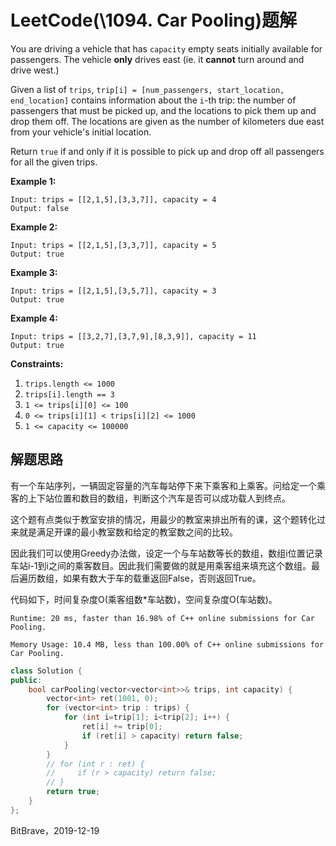 # LeetCode(\1094. Car Pooling)题解

You are driving a vehicle that has `capacity` empty seats initially available for passengers. The vehicle **only** drives east (ie. it **cannot** turn around and drive west.)

Given a list of `trips`, `trip[i] = [num_passengers, start_location, end_location]` contains information about the `i`-th trip: the number of passengers that must be picked up, and the locations to pick them up and drop them off. The locations are given as the number of kilometers due east from your vehicle's initial location.

Return `true` if and only if it is possible to pick up and drop off all passengers for all the given trips. 

 

**Example 1:**

```
Input: trips = [[2,1,5],[3,3,7]], capacity = 4
Output: false
```

**Example 2:**

```
Input: trips = [[2,1,5],[3,3,7]], capacity = 5
Output: true
```

**Example 3:**

```
Input: trips = [[2,1,5],[3,5,7]], capacity = 3
Output: true
```

**Example 4:**

```
Input: trips = [[3,2,7],[3,7,9],[8,3,9]], capacity = 11
Output: true
```

 

 

**Constraints:**

1. `trips.length <= 1000`
2. `trips[i].length == 3`
3. `1 <= trips[i][0] <= 100`
4. `0 <= trips[i][1] < trips[i][2] <= 1000`
5. `1 <= capacity <= 100000`

## 解题思路

有一个车站序列，一辆固定容量的汽车每站停下来下乘客和上乘客。问给定一个乘客的上下站位置和数目的数组，判断这个汽车是否可以成功载人到终点。

这个题有点类似于教室安排的情况，用最少的教室来排出所有的课，这个题转化过来就是满足开课的最小教室数和给定的教室数之间的比较。

因此我们可以使用Greedy办法做，设定一个与车站数等长的数组，数组i位置记录车站i-1到i之间的乘客数目。因此我们需要做的就是用乘客组来填充这个数组。最后遍历数组，如果有数大于车的载重返回False，否则返回True。

代码如下，时间复杂度O(乘客组数\*车站数)，空间复杂度O(车站数)。

`Runtime: 20 ms, faster than 16.98% of C++ online submissions for Car Pooling.`

`Memory Usage: 10.4 MB, less than 100.00% of C++ online submissions for Car Pooling.`

```c++
class Solution {
public:
    bool carPooling(vector<vector<int>>& trips, int capacity) {
        vector<int> ret(1001, 0);
        for (vector<int> trip : trips) {
            for (int i=trip[1]; i<trip[2]; i++) {
                ret[i] += trip[0];
                if (ret[i] > capacity) return false;
            }
        }
        // for (int r : ret) {
        //     if (r > capacity) return false;
        // }
        return true;
    }
};
```

BitBrave，2019-12-19